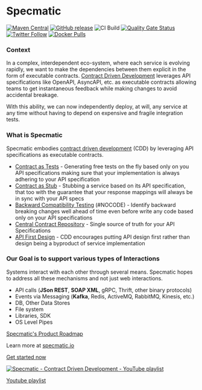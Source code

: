 Specmatic
========
[![Maven Central](https://img.shields.io/maven-central/v/io.specmatic/specmatic-core.svg)](https://mvnrepository.com/artifact/io.specmatic/specmatic-core) [![GitHub release](https://img.shields.io/github/v/release/znsio/specmatic.svg)](https://github.com/znsio/specmatic/releases) ![CI Build](https://github.com/znsio/specmatic/workflows/CI%20Build/badge.svg) [![Quality Gate Status](https://sonarcloud.io/api/project_badges/measure?project=znsio_specmatic&branch=main&metric=alert_status)](https://sonarcloud.io/dashboard?id=znsio_specmatic&branch=main) [![Twitter Follow](https://img.shields.io/twitter/follow/specmatic.svg?style=social&label=Follow)](https://twitter.com/specmatic) [![Docker Pulls](https://img.shields.io/docker/pulls/znsio/specmatic.svg)](https://hub.docker.com/r/znsio/specmatic)

### Context

In a complex, interdependent eco-system, where each service is evolving rapidly, we want to make the dependencies between them explicit in the form of executable contracts. [Contract Driven Development](https://specmatic.io/contract_driven_development.html) leverages API specifications like OpenAPI, AsyncAPI, etc. as executable contracts allowing teams to get instantaneous feedback while making changes to avoid accidental breakage.

With this ability, we can now independently deploy, at will, any service at any time without having to depend on expensive and fragile integration tests.

### What is Specmatic
Specmatic embodies [contract driven development](https://specmatic.io/contract_driven_development.html) (CDD) by leveraging API specifications as executable contracts.
* [Contract as Tests](https://specmatic.io/#contract-as-test) - Generating free tests on the fly based only on you API specifications making sure that your implementation is always adhering to your API specification
* [Contract as Stub](https://specmatic.io/#contract-as-stub) - Stubbing a service based on its API specification, that too with the guarantee that your response mappings will always be in sync with your API specs
* [Backward Compatibility Testing](https://specmatic.io/#contract-vs-contract) (#NOCODE) - Identify backward breaking changes well ahead of time even before write any code based only on your API specifications
* [Central Contract Repository](https://specmatic.io/#contract-as-code) - Single source of truth for your API Specifications
* [API First Design](https://youtu.be/uaaevRw0TN4?list=PL9Z-JgiTsOYRERcsy9o3y6nsi5yK3IB_w&t=1306) - CDD encourages putting API design first rather than design being a byproduct of service implementation

### Our Goal is to support various types of Interactions
Systems interact with each other through several means. Specmatic hopes to address all these mechanisms and not just web interactions.
* API calls (**JSon REST**, **SOAP XML**, gRPC, Thrift, other binary protocols)
* Events via Messaging (**Kafka**, Redis, ActiveMQ, RabbitMQ, Kinesis, etc.)
* DB, Other Data Stores
* File system
* Libraries, SDK 
* OS Level Pipes

[Specmatic's Product Roadmap](https://specmatic.io/roadmap/)

Learn more at [specmatic.io](https://specmatic.io/#features)

[Get started now](https://specmatic.io/getting_started.html)

[![Specmatic - Contract Driven Development - YouTube playlist](https://img.youtube.com/vi/KWCnTi-ifME/0.jpg)](https://www.youtube.com/watch?v=KWCnTi-ifME&list=PL9Z-JgiTsOYRERcsy9o3y6nsi5yK3IB_w&index=2)

[Youtube playlist](https://www.youtube.com/watch?v=3HPgpvd8MGg&list=PL9Z-JgiTsOYRERcsy9o3y6nsi5yK3IB_w)


